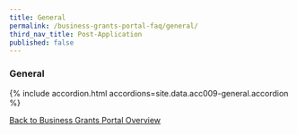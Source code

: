 ```yaml
---
title: General
permalink: /business-grants-portal-faq/general/
third_nav_title: Post-Application
published: false
---
```


### General

{% include accordion.html accordions=site.data.acc009-general.accordion %}

[Back to Business Grants Portal Overview](/business-grants-portal/)